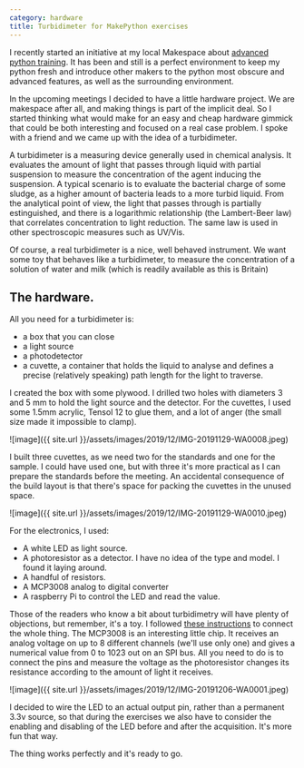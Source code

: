 ```yaml
---
category: hardware
title: Turbidimeter for MakePython exercises
---
```


I recently started an initiative at my local Makespace about [advanced python training](http://makepython.org). 
It has been and still is a perfect environment to keep my python fresh and introduce other makers
to the python most obscure and advanced features, as well as the surrounding environment.

In the upcoming meetings I decided to have a little hardware project. We are makespace after all,
and making things is part of the implicit deal. So I started thinking what would make for an 
easy and cheap hardware gimmick that could be both interesting and focused on a real case
problem. I spoke with a friend and we came up with the idea of a turbidimeter.

A turbidimeter is a measuring device generally used in chemical analysis. It evaluates
the amount of light that passes through liquid with partial suspension to
measure the concentration of the agent inducing the suspension. A typical scenario is
to evaluate the bacterial charge of some sludge, as a higher amount of bacteria leads to
a more turbid liquid. From the analytical point of view, the light that passes through is
partially estinguished, and there is a logarithmic relationship (the Lambert-Beer law) that correlates
concentration to light reduction. The same law is used in other spectroscopic measures such as UV/Vis.

Of course, a real turbidimeter is a nice, well behaved instrument. We want some toy that behaves like
a turbidimeter, to measure the concentration of a solution of water and milk (which is readily available
as this is Britain)

## The hardware.

All you need for a turbidimeter is:

- a box that you can close
- a light source 
- a photodetector
- a cuvette, a container that holds the liquid to analyse and defines a precise
  (relatively speaking) path length for the light to traverse.

I created the box with some plywood. I drilled two holes with diameters 3 and 5 mm 
to hold the light source and the detector. For the cuvettes, I used some 1.5mm acrylic,
Tensol 12 to glue them, and a lot of anger (the small size made it impossible to clamp).

![image]({{ site.url }}/assets/images/2019/12/IMG-20191129-WA0008.jpeg)

I built three cuvettes, as we need two for the standards and one for the sample. I could have used one,
but with three it's more practical as I can prepare the standards before the meeting. An accidental
consequence of the build layout is that there's space for packing the cuvettes in the unused space.

![image]({{ site.url }}/assets/images/2019/12/IMG-20191129-WA0010.jpeg)

For the electronics, I used:

- A white LED as light source.
- A photoresistor as a detector. I have no idea of the type and model. I found it laying around.
- A handful of resistors.
- A MCP3008 analog to digital converter
- A raspberry Pi to control the LED and read the value.

Those of the readers who know a bit about turbidimetry will have plenty of
objections, but remember, it's a toy. I followed [these
instructions](https://www.raspberrypi-spy.co.uk/2013/10/analogue-sensors-on-the-raspberry-pi-using-an-mcp3008/)
to connect the whole thing. The MCP3008 is an interesting little chip. It
receives an analog voltage on up to 8 different channels (we'll use only one)
and gives a numerical value from 0 to 1023 out on an SPI bus. All you need to
do is to connect the pins and measure the voltage as the photoresistor changes
its resistance according to the amount of light it receives.

![image]({{ site.url }}/assets/images/2019/12/IMG-20191206-WA0001.jpeg)

I decided to wire the LED to an actual output pin, rather than a permanent 3.3v
source, so that during the exercises we also have to consider the enabling and
disabling of the LED before and after the acquisition. It's more fun that way.

The thing works perfectly and it's ready to go.
